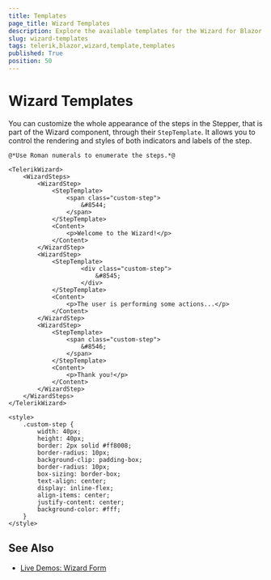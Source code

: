 ```yaml
---
title: Templates
page_title: Wizard Templates
description: Explore the available templates for the Wizard for Blazor.
slug: wizard-templates
tags: telerik,blazor,wizard,template,templates
published: True
position: 50
---
```


# Wizard Templates

You can customize the whole appearance of the steps in the Stepper, that is part of the Wizard component, through their `StepTemplate`. It allows you to control the rendering and styles of both indicators and labels of the step.

````CSHTML
@*Use Roman numerals to enumerate the steps.*@

<TelerikWizard>
    <WizardSteps>
        <WizardStep>
            <StepTemplate>
                <span class="custom-step">
                    &#8544;
                </span>
            </StepTemplate>
            <Content>
                <p>Welcome to the Wizard!</p>
            </Content>
        </WizardStep>
        <WizardStep>
            <StepTemplate>
                    <div class="custom-step">
                        &#8545;
                    </div>
            </StepTemplate>
            <Content>
                <p>The user is performing some actions...</p>
            </Content>
        </WizardStep>
        <WizardStep>
            <StepTemplate>
                <span class="custom-step">
                    &#8546;
                </span>
            </StepTemplate>
            <Content>
                <p>Thank you!</p>
            </Content>
        </WizardStep>
    </WizardSteps>
</TelerikWizard>

<style>
    .custom-step {
        width: 40px;
        height: 40px;
        border: 2px solid #ff8008;
        border-radius: 10px;
        background-clip: padding-box;
        border-radius: 10px;
        box-sizing: border-box;
        text-align: center;
        display: inline-flex;
        align-items: center;
        justify-content: center;
        background-color: #fff;
    }
</style>
````

## See Also

  * [Live Demos: Wizard Form](https://demos.telerik.com/blazor-ui/wizard/form)